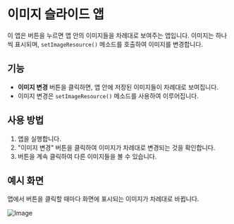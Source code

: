 # 이미지 슬라이드 앱

이 앱은 버튼을 누르면 앱 안의 이미지들을 차례대로 보여주는 앱입니다. 이미지는 하나씩 표시되며, `setImageResource()` 메소드를 호출하여 이미지를 변경합니다.

## 기능
- **이미지 변경** 버튼을 클릭하면, 앱 안에 저장된 이미지들이 차례대로 보여집니다.
- 이미지 변경은 `setImageResource()` 메소드를 사용하여 이루어집니다.

## 사용 방법
1. 앱을 실행합니다.
2. "이미지 변경" 버튼을 클릭하여 이미지가 차례대로 변경되는 것을 확인합니다.
3. 버튼을 계속 클릭하여 다른 이미지들을 볼 수 있습니다.

## 예시 화면
앱에서 버튼을 클릭할 때마다 화면에 표시되는 이미지가 차례대로 바뀝니다.

![Image](https://github.com/user-attachments/assets/dd08d45d-c28a-4491-9130-9ce357c76bcc)
